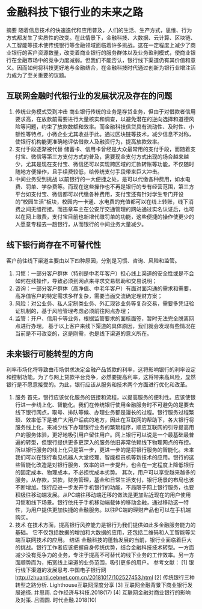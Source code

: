 # 金融科技下银行业的未来之路
摘要
随着信息技术的快速迭代和应用普及，人们的生活、生产方式，思维、行为方式都发生了实质性的改变。在此情景下，金融科技、大数据、云计算、区块链、人工智能等技术使传统银行等金融领域面临着许多挑战。这在一定程度上减少了商业银行的客户资源数量，改变着商业银行的服务群体以及业务盈利模式，使商业银行在金融市场中的竞争力度减弱。但我们不能否认，银行线下渠道仍有其价值和意义。因而如何将科技更好地与金融结合，在金融科技时代通过创新为银行业增注活力成为了至关重要的议题。
## 互联网金融时代银行业的发展状况及存在的问题
1. 传统业务模式受到冲击
商业银行传统的业务是存贷业务，但由于对借款者信用要求高，在放款前需要进行大量核实和调查，以避免潜在的逆向选择和道德风险等问题，约束了放款数额和效率。而金融科技信贷具有流动性、及时性、小额性等特点，小微企业尤其收益于此。通过区块链等技术，减少信息不对称，使银行机构能更准确地评估借款人及融资行为，提高放款效率。
2. 支付手段逐渐被代替
储蓄卡、信用卡曾经是大众最常用的支付手段，而随着支付宝、微信等第三方支付方式的普及，需要现金支付方式出现的场合越来越少，尤其是现在支付宝、微信还可以实现跨区域的汇款转账等功能，不仅随时随地方便操作，且手续费较低，给传统支付手段带来巨大冲击。
3. 中间业务受到挑战
以前银行的一大便捷之处，是可以代缴各种费用，如水电费、罚单、学杂费等。而现在这些操作也不再是银行的专有经营范围，第三方平台如支付宝、微信都可以代缴各种费用，支付宝还有针对学生专门开设的“校园生活”板块，校园内一卡通、水电费的充值都可以在线上转账，线下消费之间无缝衔接。而违章车主在公安厅交通管理的网站通过实名认证后，也可以在网上缴费，支付宝目前也新增代缴罚单的功能，这些便捷的操作使更少的人愿意专程去一趟银行，从而银行的中间业务大量减少。
## 线下银行尚存在不可替代性
客户前往线下渠道主要由以下四种原因，分别是习惯、咨询、风险和监管。
1. 习惯：一部分客户群体（特别是中老年客户）担心线上渠道的安全性或是不会如何在线操作，导致必须到网点来寻求交易帮助和交易说明；
2. 咨询：一部分客户群体（高净值、中老年客户）有面对面沟通的需求和需要，高净值客户的特定需求多样复杂，需要当面交流确定理财方案；
3. 风险：对公业务、私人定制类业务、外汇现钞业务等复杂交易，需要多凭证验证机制的，基于风险管理考虑必须前往网点办理；
4. 监管：开户、信用卡等业务，根据监管要求的面核面签，暂时无法完全脱离网点进行办理。
基于以上客户来线下渠道的具体原因，我们就会发现有些情况在当前是不可改变的，这是刚需，也是线下渠道的意义所在。
## 未来银行可能转型的方向
利率市场化将导致由市场供求决定金融产品贷款的利率，这将影响银行的利率设定和控制功能。为了与网上贷款平台竞争，必然要提高利率，这将带来高风险，显然银行是不愿意接受的。为此，银行应该从服务和技术两个方面进行优化和改革。
1. 服务
  首先，银行应该优化服务的链接和流程，以提高服务的便利性。应该使银行进一步线上化、智能化。我们在传统银行使用金融服务时不可避免的是要去线下银行网点，取号、排队等候、办理业务都是漫长的过程。银行服务过程繁琐、效率低下是被广大用户诟病的地方，因此在互联网的帮助下，各大银行将服务线上化，来减少线下办理银行业务的繁琐程序，顺应互联网的引导提高用户的服务体验，更好地吸引用户留住用户。网上银行可以说是一个最基础最普遍的转型，但银行提供更多更深入的服务依旧非常依赖线下物理网点的布控。所以银行服务的线上化只是第一步，更进一步的是将银行服务的智能化。未来我们可以在银行看见机器人大堂经理、智能柜员机等新技术的应用。银行的这些智能化改造是对银行服务、效率的进一步提升，也会在一定程度上降低银行的固定成本、物理成本，不必担忧成本劣势。
其次，用户可以享受越来越多的服务。从存款，贷款，财务管理，基金和日常生活支付，银行场景的布局也该不断增加。银行应进一步发开手机银行的功能，不局限于网上银行服务，也要积极往移动端发展。从PC端往移动端迁移的做法是更加贴近现在的用户使用习惯和线下场景。银行依托于手机移动端载体的移动金融，通过移动这一特性，为用户提供更加快捷的金融服务。以往PC端的理财产品也可以在手机端购买。
2. 技术
在技术方面，提高银行风控能力是银行为我们提供如此多金融服务能力的基础。 它不仅包括数据的增加和大数据的应用，还包括二维码和人工智能等尖端互联网技术的应用。
结语
金融科技的蓬勃发展的当前，银行业面临着巨大的挑战。银行工作者应该把握自身传统优势，结合金融科技技术转型。一方面减少没有竞争力的业务，专注于提高不可替代的线下业务的工作效率。另一方面顺势而为，拓宽线上渠道的业务范围，吸引更多的用户。
参考文献：
[1]	银行线下渠道的发展思考.中国电子银行网 http://zhuanti.cebnet.com.cn/20181017/102527453.html
[2]	传统银行三种转型之路分析. Lighthouse互联网深度分享
[3]	互联网金融背景下商业银行发展途径. 井思雨. 合作经济与科技.2018(17)
[4]	互联网金融对商业银行的影响及对策. 吕圆圆. 时代金融.2018(10)
